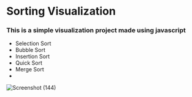 # Sorting Visualization
### This is a simple visualization project made using javascript 
- Selection Sort
- Bubble Sort 
- Insertion Sort
- Quick Sort
- Merge Sort
- 
![Screenshot (144)](https://user-images.githubusercontent.com/87519278/180280942-1163ceb9-a4cb-4bc4-9645-b8903d09c38e.png)
